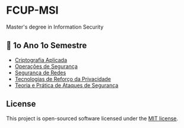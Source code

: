 # FCUP-MSI

Master's degree in Information Security

## 📙 1o Ano 1o Semestre

-   [Criptografia Aplicada](CA)
-   [Operações de Segurança](OS)
-   [Segurança de Redes](SR)
-   [Tecnologias de Reforço da Privacidade](TRP)
-   [Teoria e Prática de Ataques de Segurança](TPAS)

## License

This project is open-sourced software licensed under the [MIT license](http://opensource.org/licenses/MIT).
